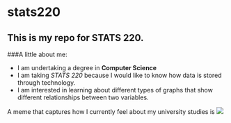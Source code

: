 # stats220

## This is my repo for STATS 220. 

###A little about me:

* I am undertaking a degree in **Computer Science**
* I am taking *STATS 220* because I would like to know how data is stored through technology.
* I am interested in learning about different types of graphs that show different relationships between two variables.

A meme that captures how I currently feel about my university studies is ![](https://c.tenor.com/8druEACXtX8AAAAd/tenor.gif)
